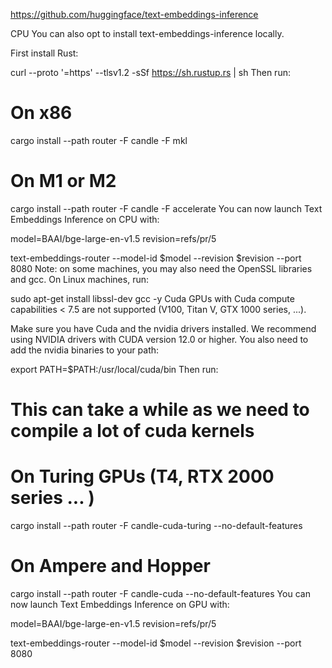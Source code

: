 https://github.com/huggingface/text-embeddings-inference

CPU
You can also opt to install text-embeddings-inference locally.

First install Rust:

curl --proto '=https' --tlsv1.2 -sSf https://sh.rustup.rs | sh
Then run:

# On x86
cargo install --path router -F candle -F mkl
# On M1 or M2
cargo install --path router -F candle -F accelerate
You can now launch Text Embeddings Inference on CPU with:

model=BAAI/bge-large-en-v1.5
revision=refs/pr/5

text-embeddings-router --model-id $model --revision $revision --port 8080
Note: on some machines, you may also need the OpenSSL libraries and gcc. On Linux machines, run:

sudo apt-get install libssl-dev gcc -y
Cuda
GPUs with Cuda compute capabilities < 7.5 are not supported (V100, Titan V, GTX 1000 series, ...).

Make sure you have Cuda and the nvidia drivers installed. We recommend using NVIDIA drivers with CUDA version 12.0 or higher. You also need to add the nvidia binaries to your path:

export PATH=$PATH:/usr/local/cuda/bin
Then run:

# This can take a while as we need to compile a lot of cuda kernels

# On Turing GPUs (T4, RTX 2000 series ... )
cargo install --path router -F candle-cuda-turing --no-default-features

# On Ampere and Hopper
cargo install --path router -F candle-cuda --no-default-features
You can now launch Text Embeddings Inference on GPU with:

model=BAAI/bge-large-en-v1.5
revision=refs/pr/5

text-embeddings-router --model-id $model --revision $revision --port 8080
